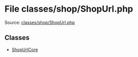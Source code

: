 File classes/shop/ShopUrl.php
=========

Source: [classes/shop/ShopUrl.php](https://github.com/PrestaShop/PrestaShop/blob/1.6.1.1/classes/shop/ShopUrl.php)


Classes
-------

* [ShopUrlCore](class.ShopUrlCore.md)

